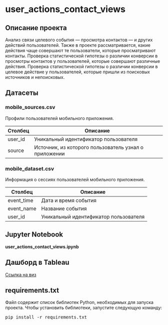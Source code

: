 # user_actions_contact_views
## Описание проекта
Анализ связи целевого события — просмотра контактов — и других действий пользователей. Также в проекте рассматривается, какие действия чаще совершают те пользователи, которые просматривают контакты. Проверка статистической гипотезы о различии конверсии в просмотры контактов у пользователей, которые совершают различные действия. Проверка статистической гипотезы о различии конверсии в целевое действие у пользователей, которые пришли из поисковых источников и непоисковых.

## Датасеты
### mobile_sources.csv
Профили пользователей мобильного приложения.

| Столбец | Описание |
|---|---|
| user_id | Уникальный идентификатор пользователя |
| source | Источник, из которого пользователь узнал о приложении |

### mobile_dataset.csv
Информация о сессиях пользователей мобильного приложения.

| Столбец | Описание |
|---|---|
| event_time | Дата и время события |
| event_name | Название события |
| user_id | Уникальный идентификатор пользователя |

## Jupyter Notebook
**user_actions_contact_views.ipynb**

## Дашборд в Tableau
[Ссылка на виз](https://public.tableau.com/app/profile/viktor.borodulya/viz/_16976379402210/sheet2)

## requirements.txt
Файл содержит список библиотек Python, необходимых для запуска проекта. Чтобы установить библиотеки, запустите следующую команду: <pre>pip install -r requirements.txt<pre>
